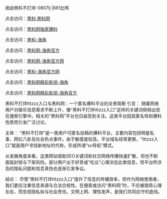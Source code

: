 痞幼黑料不打烊-0807lj |881比鸭

点击访问：<a href="https://heiliaolvzlu3.pages.dev">黑料·黑料网</a>

点击访问：<a href="https://heiliaoyvnrda.pages.dev">黑料网独家爆料</a>

点击访问：<a href="https://heiliaokof3cy.pages.dev">黑料-海角</a>

点击访问：<a href="https://heiliaotlyq53.pages.dev">黑料网-海角官方</a>

点击访问：<a href="https://heiliao3gvg9x.pages.dev">黑料网-海角官方网</a>

点击访问：<a href="https://jha.pages.dev/">黑料-海角官方网</a>

点击访问：<a href="https://heiliaoxfe5rb.pages.dev">黑料网精彩影视-海角</a>

点击访问：<a href="https://heiliaoubleqx.pages.dev">黑料网精彩影视-海角官方</a>

黑料不打烊tttzzz入口与黑料网：一个匿名爆料平台的全景观察
引言：
随着网络用户对娱乐信息需求不断上升，像“黑料不打烊tttzzz入口”这样的关键词频频出现在搜索引擎中。相关的“黑料网”平台也日益受到关注。这类平台因其匿名性和爆料性质而引发广泛讨论。

主体：
“黑料不打烊”是一类用户可匿名投稿的爆料平台，主要内容包括明星私事、网红八卦及社会热点事件。由于敏感度较高，平台域名经常更换，“tttzzz入口”就是用户寻找新地址的代称，形成所谓“so导航”模式。

从发展角度来看，这类网站借助SEO关键词和社交网络传播快速扩散，但也不断面临封锁与下架风险。部分用户出于好奇或“吃瓜”心理浏览此类信息，但平台所涉及的隐私问题和信息真伪也逐渐引发争议。

结论：
尽管“黑料不打烊tttzzz入口”提升了信息的传播效率，但作为网络使用者，我们更应注重信息来源与合法合规性。在搜索或访问“黑料网”时，不应被猎奇心理左右，而忽视隐私权与社会责任。文明上网、理性发声，是我们共同应守的底线。
